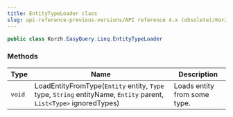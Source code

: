 ```yaml
---
title: EntityTypeLoader class
slug: api-reference-previous-versions/API reference 4.x (obsolete)/Korzh.EasyQuery.Linq namespace/entitytypeloader-class
---
```



```csharp
public class Korzh.EasyQuery.Linq.EntityTypeLoader

```

### Methods

| Type | Name | Description | 
| --- | --- | --- | 
| `void` | LoadEntityFromType(`Entity` entity, `Type` type, `String` entityName, `Entity` parent, `List<Type>` ignoredTypes) | Loads entity from some type. |
